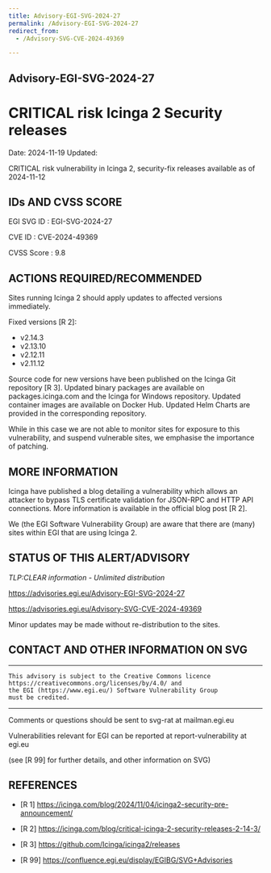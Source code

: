 ```yaml
---
title: Advisory-EGI-SVG-2024-27
permalink: /Advisory-EGI-SVG-2024-27
redirect_from:
  - /Advisory-SVG-CVE-2024-49369

---
```


## Advisory-EGI-SVG-2024-27

# CRITICAL risk Icinga 2 Security releases
Date:        2024-11-19
Updated:     


CRITICAL risk vulnerability in Icinga 2, security-fix releases available as of 2024-11-12
    

## IDs AND CVSS SCORE      

EGI SVG ID : EGI-SVG-2024-27
    
CVE ID     : CVE-2024-49369

CVSS Score : 9.8
    

## ACTIONS REQUIRED/RECOMMENDED

Sites running Icinga 2 should apply updates to affected versions immediately.

Fixed versions [R 2]:
- v2.14.3
- v2.13.10
- v2.12.11
- v2.11.12

Source code for new versions have been published on the Icinga Git repository [R 3]. 
Updated binary packages are available on packages.icinga.com and the Icinga for Windows 
repository. Updated container images are available on Docker Hub. 
Updated Helm Charts are provided in the corresponding repository.

While in this case we are not able to monitor sites for exposure to this vulnerability, 
and suspend vulnerable sites, we emphasise the importance of patching.   

## MORE INFORMATION

Icinga have published a blog detailing a vulnerability which allows an attacker to bypass 
TLS certificate validation for JSON-RPC and HTTP API connections. 
More information is available in the official blog post [R 2].

We (the EGI Software Vulnerability Group) are aware that there are (many) sites 
within EGI that are using Icinga 2.

    
## STATUS OF THIS ALERT/ADVISORY
                           
_TLP:CLEAR information - Unlimited distribution_
    
https://advisories.egi.eu/Advisory-EGI-SVG-2024-27 

https://advisories.egi.eu/Advisory-SVG-CVE-2024-49369

Minor updates may be made without re-distribution to the sites.

## CONTACT AND OTHER INFORMATION ON SVG
  
-----------------------------
    This advisory is subject to the Creative Commons licence 
    https://creativecommons.org/licenses/by/4.0/ and
    the EGI (https://www.egi.eu/) Software Vulnerability Group 
    must be credited.
-----------------------------
    
Comments or questions should be sent to
	svg-rat at mailman.egi.eu

Vulnerabilities relevant for EGI can be reported at
	report-vulnerability at egi.eu
    
(see [R 99] for further details, and other information on SVG)
    
    
## REFERENCES

- [R 1] <https://icinga.com/blog/2024/11/04/icinga2-security-pre-announcement/>

- [R 2] <https://icinga.com/blog/critical-icinga-2-security-releases-2-14-3/>

- [R 3] <https://github.com/Icinga/icinga2/releases>

- [R 99] <https://confluence.egi.eu/display/EGIBG/SVG+Advisories>

